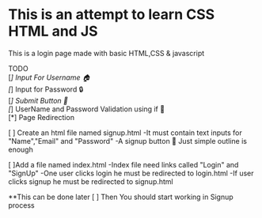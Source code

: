 # This is an attempt to learn CSS HTML and JS
This is a login page made with basic HTML,CSS & javascript

TODO   
[*]  Input For Username 🏠  
[*]  Input for Password 🔒  
[*]  Submit Button 🔘  
[*]  UserName and Password Validation using if 🐶  
[*]  Page Redirection  

[ ] Create an html file named signup.html 
    -It must contain text inputs for "Name","Email" and "Password"
    -A signup button
    📓 Just simple outline is enough

[ ]Add a file named index.html 
    -Index file need links called "Login" and "SignUp"
    -One user clicks login he must be redirected to login.html
    -If user clicks signup he must be redirected to signup.html


**This can be done later
[ ] Then You should start working in Signup process




